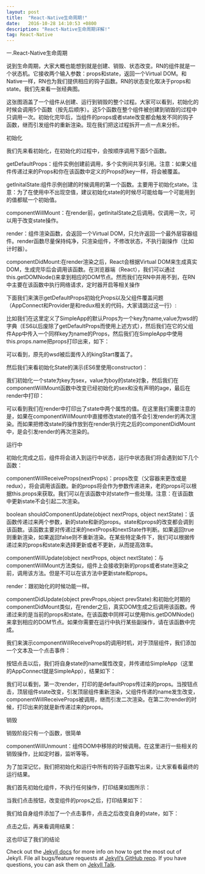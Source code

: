 ```yaml
---
layout: post
title:  "React-Native生命周期!"
date:   2016-10-28 14:10:53 +0800
description: "React-Native生命周期详解!"
tag: React-Native
---
```

一.React-Native生命周期

说到生命周期，大家大概也能想到就是创建、销毁、状态改变。RN的组件就是一个状态机。它接收两个输入参数：props和state，返回一个Virtual DOM。和Native一样，RN也为我们提供相应的钩子函数。RN的状态变化取决于props和state。我们先来看一张经典图。

这张图涵盖了一个组件从创建、运行到销毁的整个过程。大家可以看到，初始化的时候会调用5个函数（按先后顺序）。这5个函数在整个组件被创建到销毁的过程中只调用一次。初始化完毕后，当组件的props或者state改变都会触发不同的钩子函数，继而引发组件的重新渲染。现在我们把这过程拆开一点一点来分析。

初始化

我们先来看初始化，在初始化的过程中，会按顺序调用下面5个函数。

getDefaultProps：组件实例创建前调用，多个实例间共享引用。注意：如果父组件传递过来的Props和你在该函数中定义的Props的key一样，将会被覆盖。

getInitalState:组件示例创建的时候调用的第一个函数。主要用于初始化state。注意：为了在使用中不出现空值，建议初始化state的时候尽可能给每一个可能用到的值都赋一个初始值。

componentWillMount：在render前，getInitalState之后调用。仅调用一次，可以用于改变state操作。

render：组件渲染函数，会返回一个Virtual DOM，只允许返回一个最外层容器组件。render函数尽量保持纯净，只渲染组件，不修改状态，不执行副操作（比如计时器）。

componentDidMount:在render渲染之后，React会根据Virtual DOM来生成真实DOM，生成完毕后会调用该函数。在浏览器端（React），我们可以通过this.getDOMNode()来拿到相应的DOM节点。然而我们在RN中并用不到，在RN中主要在该函数中执行网络请求，定时器开启等相关操作

下面我们来演示getDefaultProps初始化Props以及父组件覆盖问题（AppConnect和Provider是和redux相关的代码，大家请跳过这一行）:

比如我们在这里定义了SimpleApp的默认Props为一个key为name,value为wsd的字典（ES6以后废除了getDefaultProps而使用上述方式），然后我们在它的父组件App中传入一个同样key为name的Props，然后我们在SimpleApp中使用this.props.name把props打印出来，如下：

可以看到，原先的wsd被后面传入的kingStart覆盖了。

然后我们来看初始化State的演示(ES6里使用constructor)：

我们初始化一个state为key为sex，value为boy的state对象，然后我们在componentWillMount函数中改变已经初始化的sex和没有声明的age，最后在render中打印：

可以看到我们在render中打印出了state中两个属性的值。在这里我们需要注意的是，如果在componentWillMount中直接修改state的值不会引发render的再次渲染。而如果把修改state的操作放到在render执行完之后的componentDidMount中，是会引发render的再次渲染的。

运行中

初始化完成之后，组件将会进入到运行中状态，运行中状态我们将会遇到如下几个函数：

componentWillReceiveProps(nextProps)：props改变（父容器来更改或是redux），将会调用该函数。新的props将会作为参数传递进来，老的props可以根据this.props来获取。我们可以在该函数中对state作一些处理。注意：在该函数中更新state不会引起二次渲染。

boolean shouldComponentUpdate(object nextProps, object nextState)：该函数传递过来两个参数，新的state和新的props。state和props的改变都会调到该函数。该函数主要对传递过来的nextProps和nextState作判断。如果返回true则重新渲染，如果返回false则不重新渲染。在某些特定条件下，我们可以根据传递过来的props和state来选择更新或者不更新，从而提高效率。

componentWillUpdate(object nextProps, object nextState)：与componentWillMount方法类似，组件上会接收到新的props或者state渲染之前，调用该方法。但是不可以在该方法中更新state和props。

render：跟初始化的时候功能一样。

componentDidUpdate(object prevProps,object prevState):和初始化时期的componentDidMount类似，在render之后，真实DOM生成之后调用该函数。传递过来的是当前的props和state。在该函数中同样可以使用this.getDOMNode()来拿到相应的DOM节点。如果你需要在运行中执行某些副操作，请在该函数中完成。

我们来演示componentWillReceiveProps的调用时机，对于顶层组件，我们添加一个文本及一个点击事件：

按钮点击以后，我们将自身state的name属性改变，并传递给SimpleApp（这里的AppConnect就是SimpleApp），结果如下：

我们可以看到，第一次render，打印的是defaultProps传过来的props。当按钮点击，顶层组件state改变，引发顶层组件重新渲染，父组件传递的name发生改变，componentWillReceiveProps被调用，继而引发二次渲染。在第二次render的时候，打印出来的就是新传递过来的props。

销毁

销毁阶段只有一个函数，很简单

componentWillUnmount：组件DOM中移除的时候调用。在这里进行一些相关的销毁操作，比如定时器，监听等等。

为了加深记忆，我们把初始化和运行中所有的钩子函数写出来，让大家看看最终的运行结果。

我们首先初始化组件，不执行任何操作，打印结果如图所示：

当我们点击按钮，改变组件的props之后，打印结果如下：

我们给自身组件添加了一个点击事件，点击之后改变自身的state，如下：

点击之后，再来看调用结果：

这也印证了我们的结论

Check out the [Jekyll docs][jekyll-docs] for more info on how to get the most out of Jekyll. File all bugs/feature requests at [Jekyll’s GitHub repo][jekyll-gh]. If you have questions, you can ask them on [Jekyll Talk][jekyll-talk].

[jekyll-docs]: http://jekyllrb.com/docs/home
[jekyll-gh]:   https://github.com/jekyll/jekyll
[jekyll-talk]: https://talk.jekyllrb.com/
